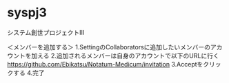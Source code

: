 # syspj3

システム創世プロジェクトⅢ  

＜メンバーを追加する＞
1.SettingのCollaboratorsに追加したいメンバーのアカウントを加える
2.追加されるメンバーは自身のアカウントで以下のURLに行く
  https://github.com/Ebikatsu/Notatum-Medicum/invitation
3.Acceptをクリックする
4.完了
